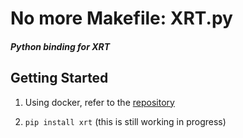 # No more Makefile: XRT.py

##### Python binding for XRT

## Getting Started

1. Using docker, refer to the [repository](https://hub.docker.com/r/tianhaoxilinx/xrt-python/)

2. `pip install xrt` (this is still working in progress)
